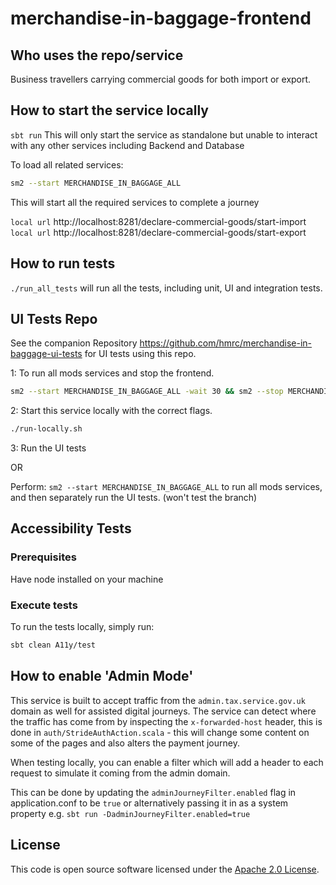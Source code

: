 # merchandise-in-baggage-frontend

## Who uses the repo/service

Business travellers carrying commercial goods for both import or export.

## How to start the service locally

`sbt run` This will only start the service as standalone but unable to interact with any other services including Backend and Database

To load all related services:

```bash
sm2 --start MERCHANDISE_IN_BAGGAGE_ALL
```

This will start all the required services to complete a journey

`local url` http://localhost:8281/declare-commercial-goods/start-import
`local url` http://localhost:8281/declare-commercial-goods/start-export

## How to run tests

`./run_all_tests` will run all the tests, including unit, UI and integration tests.

## UI Tests Repo

See the companion Repository https://github.com/hmrc/merchandise-in-baggage-ui-tests for UI tests using this repo.

1: To run all mods services and stop the frontend.

```bash
sm2 --start MERCHANDISE_IN_BAGGAGE_ALL -wait 30 && sm2 --stop MERCHANDISE_IN_BAGGAGE_FRONTEND
```

2: Start this service locally with the correct flags.

```bash
./run-locally.sh
```

3: Run the UI tests

OR

Perform: `sm2 --start MERCHANDISE_IN_BAGGAGE_ALL` to run all mods services, and then separately run the UI tests.
(won't test the branch)

## Accessibility Tests

### Prerequisites
Have node installed on your machine

### Execute tests
To run the tests locally, simply run:
```bash
sbt clean A11y/test
```

## How to enable 'Admin Mode'

This service is built to accept traffic from the `admin.tax.service.gov.uk` domain as well for assisted digital journeys.
The service can detect where the traffic has come from by inspecting the `x-forwarded-host` header, this is done in
`auth/StrideAuthAction.scala` - this will change some content on some of the pages and also alters the payment journey.

When testing locally, you can enable a filter which will add a header to each request to simulate it coming from the admin domain.

This can be done by updating the `adminJourneyFilter.enabled` flag in application.conf to be `true` or alternatively passing it in as
a system property e.g. `sbt run -DadminJourneyFilter.enabled=true`

## License

This code is open source software licensed under the [Apache 2.0 License]("http://www.apache.org/licenses/LICENSE-2.0.html").

